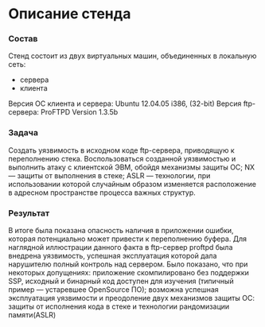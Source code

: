 
# Описание стенда
### Состав
Стенд состоит из двух виртуальных машин, объединенных в
локальную сеть: 
- сервера  
- клиента
 
Версия ОС клиента и сервера: Ubuntu 12.04.05 i386, (32-bit)
Версия ftp-сервера: ProFTPD Version 1.3.5b
### Задача
Создать уязвимость в исходном коде ftp-сервера, приводящую к
переполнению стека. Воспользоваться созданной уязвимостью и
выполнить атаку с клиентской ЭВМ, обойдя механизмы защиты ОС; 
NX — защиты от выполнения в стеке;
ASLR — технологии, при использовании которой случайным
образом изменяется расположение в адресном пространстве
процесса важных структур.

### Результат
В итоге была показана опасность наличия в приложении ошибки,
которая потенциально может привести к переполнению буфера. 
Для наглядной иллюстрации данного факта в ftp-сервер proftpd
была внедрена уязвимость, успешная эксплуатация которой дала
нарушителю полный контроль над сервером.
Было показано, что при некоторых допущениях: приложение
скомпилировано без поддержки SSP, исходный и бинарный код
доступен для изучения (типичный пример — устаревшее
OpenSource ПО); возможна успешная эксплуатация уязвимости и
преодоление двух механизмов защиты ОС: защиты от исполнения
кода в стеке и технологии рандомизации памяти(ASLR)
